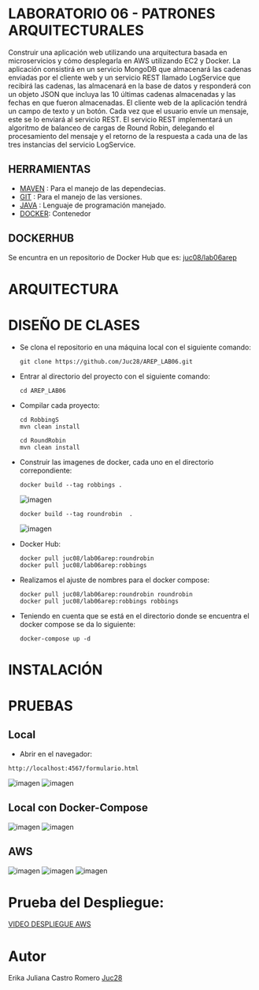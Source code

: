 # LABORATORIO 06 - PATRONES ARQUITECTURALES
Construir una aplicación web utilizando una arquitectura basada en microservicios y cómo desplegarla en AWS utilizando EC2 y Docker. La aplicación consistirá en un servicio MongoDB que almacenará las cadenas enviadas por el cliente web y un servicio REST llamado LogService que recibirá las cadenas, las almacenará en la base de datos y responderá con un objeto JSON que incluya las 10 últimas cadenas almacenadas y las fechas en que fueron almacenadas.
El cliente web de la aplicación tendrá un campo de texto y un botón. Cada vez que el usuario envíe un mensaje, este se lo enviará al servicio REST. El servicio REST implementará un algoritmo de balanceo de cargas de Round Robin, delegando el procesamiento del mensaje y el retorno de la respuesta a cada una de las tres instancias del servicio LogService.

## HERRAMIENTAS 
- [MAVEN](https://maven.apache.org) : Para el manejo de las dependecias. 
- [GIT](https://git-scm.com) : Para el manejo de las versiones.
- [JAVA](https://www.java.com/es/) : Lenguaje de programación manejado.
- [DOCKER](https://www.docker.com/): Contenedor

## DOCKERHUB 
Se encuntra en un repositorio de Docker Hub que es: [juc08/lab06arep]([https://hub.docker.com/repository/docker/juc08/laboratorio05/general](https://hub.docker.com/repository/docker/juc08/lab06arep/general))

# ARQUITECTURA 

# DISEÑO DE CLASES 
+ Se clona el repositorio en una máquina local con el siguiente comando:
  
    ```
    git clone https://github.com/Juc28/AREP_LAB06.git
    ```
+ Entrar al directorio del proyecto con el siguiente comando:
    ```
    cd AREP_LAB06
    ```
+ Compilar cada proyecto:
  ```
  cd RobbingS
  mvn clean install
  ```
  
  ```
  cd RoundRobin
  mvn clean install
  ```
+ Construir las imagenes de docker, cada uno en el directorio correpondiente:
  ```
  docker build --tag robbings .
  ```
  ![imagen](https://github.com/Juc28/AREP_LAB06/assets/118181224/57c65482-6fe3-4beb-b9b2-9fa082f3d458)

  ```
  docker build --tag roundrobin  .
  ```
  ![imagen](https://github.com/Juc28/AREP_LAB06/assets/118181224/fa11690a-b8d3-486d-8b5e-d440833970cd)
  
+ Docker Hub:
  ```
  docker pull juc08/lab06arep:roundrobin
  docker pull juc08/lab06arep:robbings
  ```
+ Realizamos el ajuste de nombres para el docker compose:
  ```
  docker pull juc08/lab06arep:roundrobin roundrobin
  docker pull juc08/lab06arep:robbings robbings
  ```
+ Teniendo en cuenta que se está en el directorio donde se encuentra el docker compose se da lo siguiente:
  ```
  docker-compose up -d
  ```
  
# INSTALACIÓN 

# PRUEBAS 
## Local 
* Abrir en el navegador:
 ```
 http://localhost:4567/formulario.html
 ```
![imagen](https://github.com/Juc28/AREP_LAB06/assets/118181224/ea0ebdc1-0e16-4918-ae1a-219bb0bed957)
![imagen](https://github.com/Juc28/AREP_LAB06/assets/118181224/5e574976-7cd6-444e-8dc3-8e4728a97cb2)

## Local con Docker-Compose 
![imagen](https://github.com/Juc28/AREP_LAB06/assets/118181224/a5f93a54-5fbb-4069-8ac0-b323468de752)
![imagen](https://github.com/Juc28/AREP_LAB06/assets/118181224/d7fed0d2-e400-458c-a150-853ae60a3a5b)

## AWS
![imagen](https://github.com/Juc28/AREP_LAB06/assets/118181224/82eba833-690b-4363-9c18-ab8f9425ee10)
![imagen](https://github.com/Juc28/AREP_LAB06/assets/118181224/af41f933-d18e-468f-92e9-028a7151ae76)
![imagen](https://github.com/Juc28/AREP_LAB06/assets/118181224/d8972e3f-4ee8-4b94-87ef-ff7a130cfe08)

# Prueba del Despliegue: 
[VIDEO DESPLIEGUE AWS]()
# Autor 
Erika Juliana Castro Romero [Juc28](https://github.com/Juc28)
